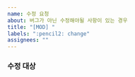```yaml
---
name: 수정 요청
about: 버그가 아닌 수정해야될 사항이 있는 경우
title: "[MOD] "
labels: ":pencil2: change"
assignees: ""
---
```


### 수정 대상
